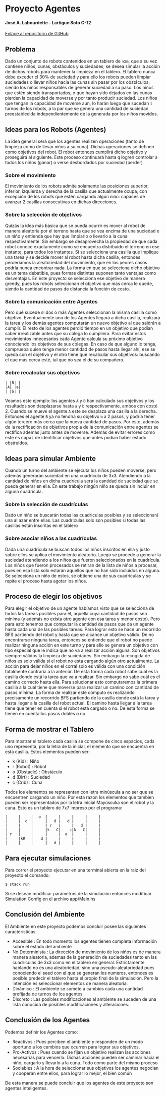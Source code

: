 # Proyecto Agentes
#### José A. Labourdette - Lartigue Soto C-12

[Enlace al repositorio de GitHub](https://github.com/AlejandroLabourdette/AgentesHaskell)

## Problema
Dado un conjunto de robots contenidos en un tablero de `n`x`m`, que a su vez contiene niños, cunas, obstáculos y suciedades; se desea simular la acción de dichos robots para mantener la limpieza en el tablero. El tablero nunca debe exceder el 30% de suciedad y para ello los robots pueden limpiar suciedades o llevar niños hacia las cunas sin pasar por los obstáculos; siendo los niños responsables de generar suciedad a su paso. Los niños que estén siendo transportados, o que hayan sido dejados en las cunas pierden la capacidad de moverse y por tanto producir suciedad. Los niños que tengan la capacidad de moverse aún, lo harán luego que sucedan `t` turnos de los robots, a la par que se genera una cantidad de suciedad preestablecida independientemente de la generada por los niños movidos.


## Ideas para los Robots (Agentes)
La idea general será que los agentes realizen operaciones (tanto de limpieza como de llevar niños a su cuna). Dichas operaciones se definen como objetivos del robot. El robot entonces cumplirá dicho objetivo y proseguirá al siguiente. Este proceso continuará hasta q logren controlar a todos los niños (ganar) o verse desbordados por suciedad (perder)

### Sobre el movimiento
El movimiento de los robots admite solamente las posiciones superior, inferior, izquierda y derecha de la casilla que actualmente ocupa, con excepción de los robots que estén cargando algún niño: capaces de avanzar 2 casillas consecutivas en dichas direcciones.

### Sobre la selección de objetivos
Quizás la idea más básica que se pueda ocurrir es mover al robot de manera aleatoria por el terreno hasta que se vea encima de una suciedad o un niño y entienda que hay que limpiarlo o llevarlo a la cuna respectivamente. Sin embargo se desaprovecha la propiedad de que cada robot conoce exactamente como se encuentra distribuido el terreno en ese instante, para todos los instantes. Si se selecciona una casilla que implique una tarea y se decide mover al robot hasta dicha casilla, entonces perderíamos la aleatoriedad del movimiento, que en los peores casos podría nunca encontrar nada. La forma en que se selecciona dicho objetivo es un tema debatible, pues formas distintas suponen tanto ventajas como desventajas. En este proyecto se selecciona ese objetivo de manera greedy, pues los robots seleccionan el objetivo que más cerca le quede, siendo la cantidad de pasos de distancia la función de costo.

### Sobre la comunicación entre Agentes
Pero qué sucede si dos o más Agentes seleccionan la misma casilla como objetivo. Eventualmente uno de los Agentes llegará a dicha casilla, realizará la tarea y los demás agentes computarán un nuevo objetivo al que saldrán a cumplir. El resto de los agentes perdió tiempo en un objetivo que podían saber irrealizable antes que su colega lo cumpliera. Para evitar estos movimientos innecesarios cada Agente calcula su próximo objetivo conociendo los objetivos de sus colegas. En caso de que alguno lo tenga, comprueba quien tenga menor cantidad de pasos hasta llegar ahí, ese se queda con el objetivo y el otro tiene que recalcular sus objetivos: buscando el que más cerca esté, tal que no sea el de su compañero.

### Sobre recalcular sus objetivos
```
| |B| |
|A| |a|
| |b| |
```
Veamos este ejemplo: los agentes `A` y `B` han calculado sus objetivos y los resultados son desplazarse hasta `a` y `b` respectivamente, ambos con costó 2. Cuando se mueve el agente `A` este se desplaza una casilla a la derecha. Entonces el agente `B` ya no tendría su objetivo `b` a 2 pasos, y podría tener algún tercero más cerca que la nueva cantidad de pasos. Por esto, además de la rectificación de objetivos propia de la comunicación entre agentes se rectifica además justo antes de moverse. Además de evitar errores como este es capaz de identificar objetivos que antes podían haber estado obstruidos.

## Ideas para simular Ambiente
Cuando un turno del ambiente se ejecuta los niños pueden moverse, pero además generarán suciedad en una cuadrícula de 3x3. Atendiendo a la cantidad de niños en dicha cuadrícula será la cantidad de suciedad que se pueda generar en ella. En este trabajo ningún niño se queda sin incluir en alguna cuadrícula.

### Sobre la selección de cuadrículas
Dado un niño se buscarán todas las cuadriculas posibles y se seleccionará una al azar entre ellas. Las cuadriculas solo son posibles si todas las casillas están inscritas en el tablero

### Sobre asociar niños a las cuadrículas
Dada una cuadrícula se buscan todos los niños inscritos en ella y justo sobre ellos se aplica el movimiento aleatorio. Luego se procede a generar la suciedad atendiendo a los niños que fueron seleccionados en la cuadrícula. Los niños que fueron procesados se retiran de la lista de niños a procesar, pues en esa lista solo estarán aquellos que no han sido incluidos en alguna. Se selecciona un niño de estos, se obtiene una de sus cuadrículas y se repite el proceso hasta agotar los niños.


## Proceso de elegir los objetivos
Para elegir el objetivo de un agente habíamos visto que se selecciona de todos las tareas posibles para él, aquella cuya cantidad de pasos sea mínima (y además no exista otro agente con esa tarea y menor costo). Pero para esto tenemos que computar la cantidad de pasos que da un agente hasta cada una de las posibles tareas. Para lograr esto se hace un recorrido BFS partiendo del robot y hasta que se alcance un objetivo válido. De no encontrarse ninguna tarea, entonces se entiende que el robot no puede realizar ninguna acción en este turno y para ello se genera un objetivo con tipo especial que le indica que no va a realizar acción alguna. Son objetivos siempre válidos la limpieza de suciedades. Sin embargo la recogida de niños es solo válida si el robot no está cargando algún otro actualmente. La acción para dejar niños en el corral solo es válida con una condición totalmente contraria a la anterior. 
De esta forma cada robot sabe cuál es la casilla donde está la tarea que va a realizar. Sin embargo no sabe cuál es el camino correcto hasta ella. Para solucionar esto computaremos la primera casilla a la cual tiene que moverse para realizar un camino con cantidad de pasos mínima. La forma de realizar este cómputo es realizando precisamente un recorrido BFS partiendo de la casilla donde está la tarea y hasta llegar a la casilla del robot actual.
El camino hasta llegar a la tarea tiene que tener en cuenta si el robot está cargado o no. De esta forma se tienen en cuenta los pasos dobles o no.

## Forma de mostrar el Tablero
Para mostrar el tablero cada casilla se compone de cinco espacios, cada uno representa, por la letra de la inicial, el elemento que se encuentra en esta casilla. Estos elementos pueden ser:
* k (Kid) : Niño
* r (Robot) : Robot
* o (Obstacle) : Obstáculo
* d (Dirt) : Suciedad
* c (Crib) : Cuna 

Todos los elementos se representan con letra minúscula a no ser que se encuentren cargando un niño. Por esta razón los elementos que tambien pueden ser representados por la letra inicial Mayúscuka son el robot y la cuna. Esto es un tablero de 7x7 impreso por el programa:

```
|     |     |  o  |     |     |     |     |
|     |  o  |     |   d |   d |     |     |
|     |     |     | r   |     |   d |     |
|     |     |     |k   C|    c|k   C|     |
| r   |     |     |     |  o  |     |     |
|     |kR   |   d |     |     |     |     |
|     |     |     |   d |     |     |     |

```

## Para ejecutar simulaciones
Para correr el proyecto ejecutar en una terminal abierta en la raiz del proyecto el comando:
```
$ stack run
```
Si se desean modificar parámetros de la simulación entonces modificar Simulation Config en el archivo app/Main.hs

## Conclusión del Ambiente
El Ambiente en este proyecto podemos concluir posee las siguientes características:

* Accesible : En todo momento los agentes tienen completa información sobre el estado del ambiente
* No Determinista : La dirección de movimiento de los niños es de manera manera aleatoria, ademas de la generación de suciedades tanto en las cuadrículas de 3x3 como en el tablero en general. Estrictamente hablando no es una aleatoriedad, sino una pseudo-aleatoriedad pues conociendo el seed con el que se generan los numeros, entonces es posible predecir el tablero hasta el propio final de la simulación. Pero la intención es seleccionar elementos de manera aleatoria.
* Dinámico : El ambiente se somete a cambios cada una cantidad prefijada de turnos de los agentes
* Discreto : Las posibles modificaciones al ambiente se suceden de una lista conocida de posibles modificaciones y alteraciones.

## Conclusión de los Agentes
Podemos definir los Agentes como:

* Reactivos : Pues perciben el ambiente y responden de un modo oportuno a los cambios que ocurren para lograr sus objetivos.
* Pro-Activos : Pues cuando se fijan un objetivo realizan las acciones necesarias para vencerlo. Dichas acciones pueden ser caminar hacia el niño, cargarlo y llevarlo a la cuna. Todo como parte del mismo proceso
* Sociables : A la hora de seleccionar sus objetivos los agentes negocian y cooperan entre ellos, para lograr lo mejor, el bien común

De esta manera se puede concluir que los agentes de este proyecto son agentes inteligentes.